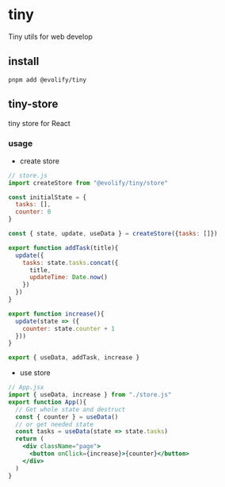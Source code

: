 # tiny
Tiny utils for web develop

## install
```
pnpm add @evolify/tiny
```

## tiny-store
tiny store for React

### usage
- create store
```jsx
// store.js
import createStore from "@evolify/tiny/store"

const initialState = {
  tasks: [],
  counter: 0
}

const { state, update, useData } = createStore({tasks: []})

export function addTask(title){
  update({
    tasks: state.tasks.concat({
      title,
      updateTime: Date.now()
    })
  })
}

export function increase(){
  update(state => ({
    counter: state.counter + 1
  }))
}

export { useData, addTask, increase }

```
- use store
```jsx
// App.jsx
import { useData, increase } from "./store.js"
export function App(){
  // Get whole state and destruct
  const { counter } = useData()
  // or get needed state
  const tasks = useData(state => state.tasks)
  return (
    <div className="page">
      <button onClick={increase}>{counter}</button>
    </div>
  )
}
```
